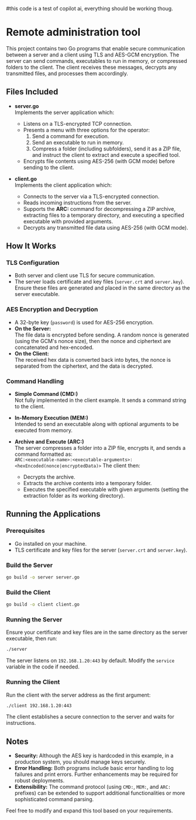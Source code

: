 #this code is a test of copilot ai, everything should be working thoug.
# Remote administration tool

This project contains two Go programs that enable secure communication between a server and a client using TLS and AES-GCM encryption. The server can send commands, executables to run in memory, or compressed folders to the client. The client receives these messages, decrypts any transmitted files, and processes them accordingly.

## Files Included

- **server.go**  
  Implements the server application which:
  - Listens on a TLS-encrypted TCP connection.
  - Presents a menu with three options for the operator:
    1. Send a command for execution.
    2. Send an executable to run in memory.
    3. Compress a folder (including subfolders), send it as a ZIP file, and instruct the client to extract and execute a specified tool.
  - Encrypts file contents using AES-256 (with GCM mode) before sending to the client.

- **client.go**  
  Implements the client application which:
  - Connects to the server via a TLS-encrypted connection.
  - Reads incoming instructions from the server.
  - Supports the **ARC:** command for decompressing a ZIP archive, extracting files to a temporary directory, and executing a specified executable with provided arguments.
  - Decrypts any transmitted file data using AES-256 (with GCM mode).

## How It Works

### TLS Configuration
- Both server and client use TLS for secure communication.
- The server loads certificate and key files (`server.crt` and `server.key`). Ensure these files are generated and placed in the same directory as the server executable.

### AES Encryption and Decryption
- A 32-byte key (`password`) is used for AES-256 encryption.
- **On the Server:**  
  The file data is encrypted before sending. A random nonce is generated (using the GCM's nonce size), then the nonce and ciphertext are concatenated and hex-encoded.
- **On the Client:**  
  The received hex data is converted back into bytes, the nonce is separated from the ciphertext, and the data is decrypted.

### Command Handling
- **Simple Command (CMD:)**  
  Not fully implemented in the client example. It sends a command string to the client.
  
- **In-Memory Execution (MEM:)**  
  Intended to send an executable along with optional arguments to be executed from memory.

- **Archive and Execute (ARC:)**  
  The server compresses a folder into a ZIP file, encrypts it, and sends a command formatted as:  
  `ARC:<executable-name>:<executable-arguments>:<hexEncoded(nonce|encryptedData)>`
  The client then:
  - Decrypts the archive.
  - Extracts the archive contents into a temporary folder.
  - Executes the specified executable with given arguments (setting the extraction folder as its working directory).

## Running the Applications

### Prerequisites
- Go installed on your machine.
- TLS certificate and key files for the server (`server.crt` and `server.key`).

### Build the Server
```bash
go build -o server server.go
```

### Build the Client
```bash
go build -o client client.go
```

### Running the Server
Ensure your certificate and key files are in the same directory as the server executable, then run:
```bash
./server
```
The server listens on `192.168.1.20:443` by default. Modify the `service` variable in the code if needed.

### Running the Client
Run the client with the server address as the first argument:
```bash
./client 192.168.1.20:443
```
The client establishes a secure connection to the server and waits for instructions.

## Notes
- **Security:** Although the AES key is hardcoded in this example, in a production system, you should manage keys securely.
- **Error Handling:** Both programs include basic error handling to log failures and print errors. Further enhancements may be required for robust deployments.
- **Extensibility:** The command protocol (using `CMD:`, `MEM:`, and `ARC:` prefixes) can be extended to support additional functionalities or more sophisticated command parsing.

Feel free to modify and expand this tool based on your requirements.

